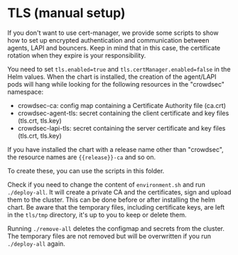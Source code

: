 
# TLS (manual setup)

If you don't want to use cert-manager, we provide some scripts to show how to
set up encrypted authentication and communication between agents, LAPI and
bouncers. Keep in mind that in this case, the certificate rotation when they
expire is your responsibility.

You need to set `tls.enabled=true` and `tls.certManager.enabled=false` in the
Helm values. When the chart is installed, the creation of the agent/LAPI pods
will hang while looking for the following resources in the "crowdsec"
namespace:

 - crowdsec-ca: config map containing a Certificate Authority file (ca.crt)
 - crowdsec-agent-tls: secret containing the client certificate and key files (tls.crt, tls.key)
 - crowdsec-lapi-tls: secret containing the server certificate and key files (tls.crt, tls.key)

If you have installed the chart with a release name other than "crowdsec", the
resource names are `{{release}}-ca` and so on.

To create these, you can use the scripts in this folder.

Check if you need to change the content of `environment.sh` and run
`./deploy-all`. It will create a private CA and the certificates, sign and
upload them to the cluster. This can be done before or after installing the
helm chart. Be aware that the temporary files, including certificate keys, are left in the `tls/tmp`
directory, it's up to you to keep or delete them.

Running `./remove-all` deletes the configmap and secrets from the cluster. The temporary files are not
removed but will be overwritten if you run `./deploy-all` again.
